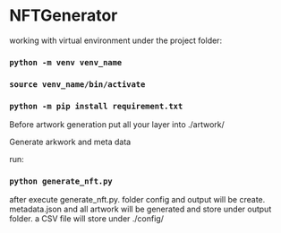 # NFTGenerator

working with virtual environment under the project folder:

### `python -m venv venv_name`
### `source venv_name/bin/activate`
### `python -m pip install requirement.txt`

Before artwork generation
put all your layer into ./artwork/

Generate arkwork and meta data

run: 
### `python generate_nft.py`

after execute generate_nft.py. folder config and output will be create. metadata.json and all artwork will be generated and store under output folder. a CSV file will store under ./config/
